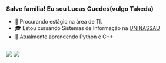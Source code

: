 ### Salve família! Eu sou Lucas Guedes(vulgo Takeda)


- 🔭 Procurando estágio na área de TI.
- 🎓 Estou cursando Sistemas de Informação na [UNINASSAU](https://www.uninassau.edu.br/)
- 👯 Atualmente aprendendo Python e C++

##

<div>
  <a href="https://www.instagram.com/lucas_lucena2000/" target="_blank"><img src="https://img.shields.io/badge/-Instagram-%23E4405F?style=for-the-badge&logo=instagram&logoColor=white" target="_blank"></a>
  <a href = "mailto:lucasfglucena@gmail.com"><img src="https://img.shields.io/badge/-Gmail-%23333?style=for-the-badge&logo=gmail&logoColor=white" target="_blank"></a>
  </div>
